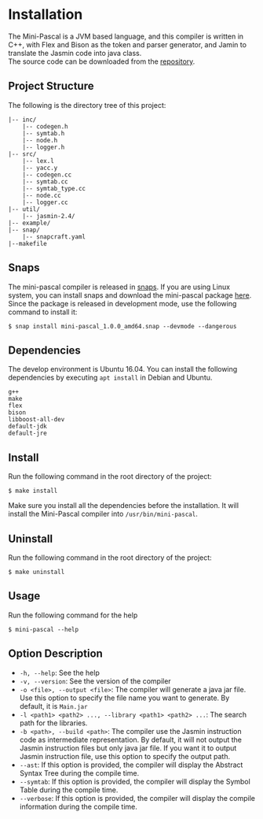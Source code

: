 # Installation
The Mini-Pascal is a JVM based language, and this compiler is written in C++, with Flex and Bison as the token and parser generator, and Jamin to translate the Jasmin code into java class.     
The source code can be downloaded from the [repository](https://github.com/jevan0307/extended-minipascal-compiler).

## Project Structure
The following is the directory tree of this project:
```
|-- inc/
    |-- codegen.h
    |-- symtab.h
    |-- node.h
    |-- logger.h
|-- src/
    |-- lex.l
    |-- yacc.y
    |-- codegen.cc
    |-- symtab.cc
    |-- symtab_type.cc
    |-- node.cc
    |-- logger.cc
|-- util/
    |-- jasmin-2.4/
|-- example/
|-- snap/
    |-- snapcraft.yaml
|--makefile
```

## Snaps
The mini-pascal compiler is released in [snaps](https://snapcraft.io/). If you are using Linux system, you can install snaps and download the mini-pascal package [here](https://github.com/jevan0307/extended-minipascal-compiler/blob/master/release/mini-pascal_1.0.0_amd64.snap).  
Since the package is released in development mode, use the following command to install it:
```
$ snap install mini-pascal_1.0.0_amd64.snap --devmode --dangerous
```

## Dependencies
The develop environment is Ubuntu 16.04. You can install the following dependencies by executing `apt install` in Debian and Ubuntu.     
```
g++
make
flex
bison
libboost-all-dev
default-jdk
default-jre
```

## Install
Run the following command in the root directory of the project:
```
$ make install
```
Make sure you install all the dependencies before the installation. It will install the Mini-Pascal compiler into `/usr/bin/mini-pascal`.

## Uninstall
Run the following command in the root directory of the project:
```
$ make uninstall
```

## Usage
Run the following command for the help
```
$ mini-pascal --help
```

## Option Description
* `-h, --help`: See the help
* `-v, --version`: See the version of the compiler
* `-o <file>, --output <file>`: The compiler will generate a java jar file. Use this option to specify the file name you want to generate. By default, it is `Main.jar`
* `-l <path1> <path2> ..., --library <path1> <path2> ...`: The search path for the libraries.
* `-b <path>, --build <path>`: The compiler use the Jasmin instruction code as intermediate representation. By default, it will not output the Jasmin instruction files but only java jar file. If you want it to output Jasmin instruction file, use this option to specify the output path.
* `--ast`: If this option is provided, the compiler will display the Abstract Syntax Tree during the compile time.
* `--symtab`: If this option is provided, the compiler will display the Symbol Table during the compile time.
* `--verbose`: If this option is provided, the compiler will display the compile information during the compile time.
